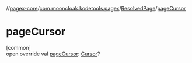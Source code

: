 //[pagex-core](../../../index.md)/[com.mooncloak.kodetools.pagex](../index.md)/[ResolvedPage](index.md)/[pageCursor](page-cursor.md)

# pageCursor

[common]\
open override val [pageCursor](page-cursor.md): [Cursor](../-cursor/index.md)?
